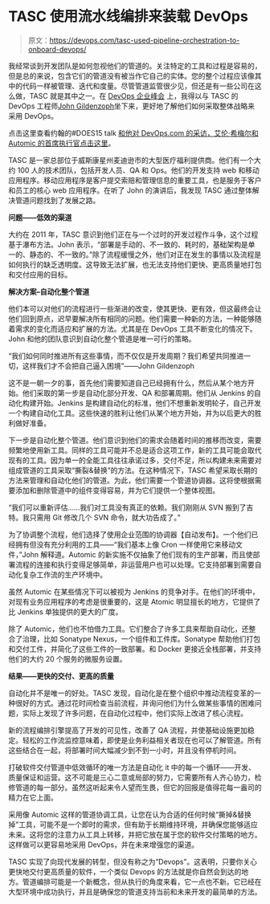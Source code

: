 # TASC 使用流水线编排来装载 DevOps

> 原文：<https://devops.com/tasc-used-pipeline-orchestration-to-onboard-devops/>

我经常谈到开发团队是如何忽视他们的管道的。关注特定的工具和过程是容易的，但是总的来说，包含它们的管道没有被当作它自己的实体。您的整个过程应该像其中的代码一样被管理、迭代和度量。尽管管道监管很少见，但还是有一些公司在这么做，TASC 就是其中之一。在 [DevOps 企业峰会](http://devopsenterprise.io/) 上，我得以与 TASC 的 DevOps 工程师[John Gildenzoph](https://www.youtube.com/watch?v=s7gBJqRkUKM&feature=youtu.be)坐下来，更好地了解他们如何采取整体战略来采用 DevOps。

点击这里查看约翰的#DOES15 talk [和他对 DevOps.com 的采访，艾伦·希梅尔和 Automic 的首席执行官](https://www.youtube.com/watch?v=kLxLNei8bqI&feature=youtu.be)[点击这里](https://youtu.be/s7gBJqRkUKM?list=PLGnigCNRJjp67gfI72P1Y9O8NqIv13PLW)。

[](https://www.tasconline.com/)TASC 是一家总部位于威斯康星州麦迪逊市的大型医疗福利提供商。他们有一个大约 100 人的技术团队，包括开发人员、QA 和 Ops。他们的开发支持 web 和移动应用程序。移动应用程序是客户提交索赔和管理信息的重要工具，也是服务于客户和员工的核心 web 应用程序。在听了 John 的演讲后，我发现 TASC 通过整体解决管道问题找到了发展之路。

**问题——低效的渠道**

大约在 2011 年，TASC 意识到他们正在与一个过时的开发过程作斗争，这个过程基于瀑布方法。John 表示，“部署是手动的、不一致的、耗时的，基础架构是单一的、静态的、不一致的。”除了流程缓慢之外，他们对正在发生的事情以及流程是如何执行的缺乏透明度。这导致无法扩展，也无法支持他们更快、更高质量地打包和交付应用的目标。

**解决方案–自动化整个管道**

他们本可以对他们的流程进行一些渐进的改变，使其更快、更有效，但这最终会让他们回到原点，迟早要解决所有相同的问题。他们需要一种新的方法，一种能够随着需求的变化而适应和扩展的方法。尤其是在 DevOps 工具不断变化的情况下。John 和他的团队意识到自动化整个管道是唯一可行的策略。

“我们如何同时推进所有这些事情，而不仅仅是开发周期？我们希望共同推进一切，这样我们才不会把自己逼入困境”——John Gildenzoph

这不是一朝一夕的事，首先他们需要知道自己已经拥有什么，然后从某个地方开始。他们采取的第一步是自动化部分开发、QA 和部署周期。他们从 Jenkins 的自动化构建开始。Jenkins 是构建自动化的标准，他们不想重新发明轮子，自己开发一个构建自动化工具。这些快速的胜利让他们从某个地方开始，并为以后更大的胜利做好准备。

下一步是自动化整个管道。他们意识到他们的需求会随着时间的推移而改变，需要频繁地使用新工具。同样的工具可能并不总是适合这项工作，新的工具可能会取代现有的工具。因为单一的全能工具往往承诺过多，交付不足，所以构建未来需要对组成管道的工具采取“撕裂&替换”的方法。在这种情况下，TASC 希望采取长期的方法来管理和自动化他们的管道。为此，他们需要一个管道协调器。这将使根据需要添加和删除管道中的组件变得容易，并为它们提供一个整体视图。

“我们可以重新评估……我们对工具没有真正的依赖。我们刚刚从 SVN 搬到了吉特。我只需用 Git 修改几个 SVN 命令，就大功告成了。”

为了协调整个流程，他们选择了使用企业范围的协调器[](http://automic.com/products/automic-workload-automation)【自动发布】。一个他们已经拥有但没有充分利用的工具——“我们基本上像 Cron 一样使用它来移动文件，”John 解释道。Automic 的新实施不仅抽象了他们现有的生产部署，而且使部署流程的连接和执行变得足够简单，非运营用户也可以处理。它支持部署到需要自动化复杂工作流的生产环境中。

虽然 Automic 在某些情况下可以被视为 Jenkins 的竞争对手。在他们的环境中，对现有业务应用程序的考虑是很重要的，这是 Atomic 明显擅长的地方，它提供了比 Jenkins 单独提供的更大的广度。

除了 Automic，他们也不怕借力工具。它们整合了许多工具来帮助自动化，还整合了治理，比如 Sonatype Nexus，一个组件和工件库。Sonatype 帮助他们打包和交付工件，并简化了这些工件的一致部署。和 Docker 更接近全栈部署，并支持他们的大约 20 个服务的微服务设置。

**结果——更快的交付、更高的质量**

自动化并不是唯一的好处。TASC 发现，自动化是在整个组织中推动流程变革的一种很好的方式。通过花时间检查当前流程，并询问他们为什么做某些事情的困难问题，实际上发现了许多问题，在自动化过程中，他们实际上改进了核心流程。

新的流程编排引擎提高了开发的可见性，改善了 QA 流程，并使基础设施更加稳定。轻松的工作流监控意味着，即使是业务利益相关者现在也可以了解管道。所有这些结合在一起，将部署时间大幅减少到不到一小时，并且没有停机时间。

打破软件交付管道中低效循环的唯一方法是自动化 it 中的每一个循环——开发、质量保证和运营。这不可能是三心二意或局部的努力，它需要所有人齐心协力，检修管道的每一部分。虽然这听起来令人望而生畏，但它的回报是值得花每一盎司的精力在它上面。

采用像 Automic 这样的管道协调工具，让您在认为合适的任何时候“撕掉&替换掉”工具，可能不是一个即时的需求，但有助于长期维持环境，并确保您能够适应未来。这将您的注意力从工具上转移，并把它放在属于您的软件交付策略的地方。这样做可以更容易地采用 DevOps，并在未来增强您的渠道。

TASC 实现了向现代发展的转型，但没有称之为“Devops”。这表明，只要你关心更快地交付更高质量的软件，一个类似 Devops 的方法就是你自然会到达的地方。管道编排可能是一个新概念，但从执行的角度来看，它一点也不新。它已经在大型环境中成功执行，并且是确保您的管道支持当前和未来开发的最简单的方法。